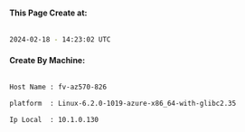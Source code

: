 
   
#### This Page Create at:

```bash

2024-02-18 - 14:23:02 UTC

```

#### Create By Machine:

```bash

Host Name : fv-az570-826

platform  : Linux-6.2.0-1019-azure-x86_64-with-glibc2.35

Ip Local  : 10.1.0.130

```

